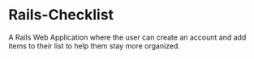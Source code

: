 # Rails-Checklist
A Rails Web Application where the user can create an account and add items to their list to help them stay more organized. 

